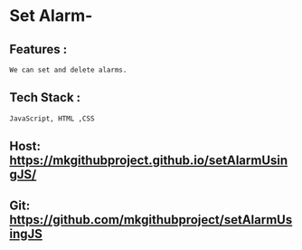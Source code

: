 # Set Alarm-
## Features :
    We can set and delete alarms.
## Tech Stack :
    JavaScript, HTML ,CSS
## Host: https://mkgithubproject.github.io/setAlarmUsingJS/
## Git: https://github.com/mkgithubproject/setAlarmUsingJS
